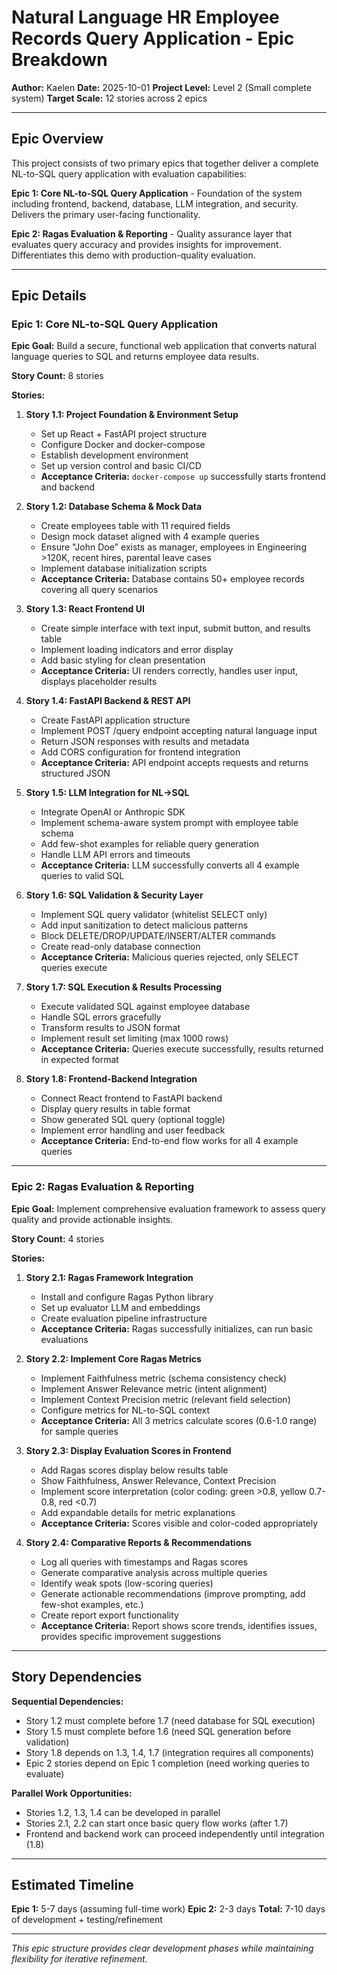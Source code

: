 # Natural Language HR Employee Records Query Application - Epic Breakdown

**Author:** Kaelen
**Date:** 2025-10-01
**Project Level:** Level 2 (Small complete system)
**Target Scale:** 12 stories across 2 epics

---

## Epic Overview

This project consists of two primary epics that together deliver a complete NL-to-SQL query application with evaluation capabilities:

**Epic 1: Core NL-to-SQL Query Application** - Foundation of the system including frontend, backend, database, LLM integration, and security. Delivers the primary user-facing functionality.

**Epic 2: Ragas Evaluation & Reporting** - Quality assurance layer that evaluates query accuracy and provides insights for improvement. Differentiates this demo with production-quality evaluation.

---

## Epic Details

### Epic 1: Core NL-to-SQL Query Application

**Epic Goal:** Build a secure, functional web application that converts natural language queries to SQL and returns employee data results.

**Story Count:** 8 stories

**Stories:**

1. **Story 1.1: Project Foundation & Environment Setup**
   - Set up React + FastAPI project structure
   - Configure Docker and docker-compose
   - Establish development environment
   - Set up version control and basic CI/CD
   - **Acceptance Criteria:** `docker-compose up` successfully starts frontend and backend

2. **Story 1.2: Database Schema & Mock Data**
   - Create employees table with 11 required fields
   - Design mock dataset aligned with 4 example queries
   - Ensure "John Doe" exists as manager, employees in Engineering >120K, recent hires, parental leave cases
   - Implement database initialization scripts
   - **Acceptance Criteria:** Database contains 50+ employee records covering all query scenarios

3. **Story 1.3: React Frontend UI**
   - Create simple interface with text input, submit button, and results table
   - Implement loading indicators and error display
   - Add basic styling for clean presentation
   - **Acceptance Criteria:** UI renders correctly, handles user input, displays placeholder results

4. **Story 1.4: FastAPI Backend & REST API**
   - Create FastAPI application structure
   - Implement POST /query endpoint accepting natural language input
   - Return JSON responses with results and metadata
   - Add CORS configuration for frontend integration
   - **Acceptance Criteria:** API endpoint accepts requests and returns structured JSON

5. **Story 1.5: LLM Integration for NL→SQL**
   - Integrate OpenAI or Anthropic SDK
   - Implement schema-aware system prompt with employee table schema
   - Add few-shot examples for reliable query generation
   - Handle LLM API errors and timeouts
   - **Acceptance Criteria:** LLM successfully converts all 4 example queries to valid SQL

6. **Story 1.6: SQL Validation & Security Layer**
   - Implement SQL query validator (whitelist SELECT only)
   - Add input sanitization to detect malicious patterns
   - Block DELETE/DROP/UPDATE/INSERT/ALTER commands
   - Create read-only database connection
   - **Acceptance Criteria:** Malicious queries rejected, only SELECT queries execute

7. **Story 1.7: SQL Execution & Results Processing**
   - Execute validated SQL against employee database
   - Handle SQL errors gracefully
   - Transform results to JSON format
   - Implement result set limiting (max 1000 rows)
   - **Acceptance Criteria:** Queries execute successfully, results returned in expected format

8. **Story 1.8: Frontend-Backend Integration**
   - Connect React frontend to FastAPI backend
   - Display query results in table format
   - Show generated SQL query (optional toggle)
   - Implement error handling and user feedback
   - **Acceptance Criteria:** End-to-end flow works for all 4 example queries

---

### Epic 2: Ragas Evaluation & Reporting

**Epic Goal:** Implement comprehensive evaluation framework to assess query quality and provide actionable insights.

**Story Count:** 4 stories

**Stories:**

1. **Story 2.1: Ragas Framework Integration**
   - Install and configure Ragas Python library
   - Set up evaluator LLM and embeddings
   - Create evaluation pipeline infrastructure
   - **Acceptance Criteria:** Ragas successfully initializes, can run basic evaluations

2. **Story 2.2: Implement Core Ragas Metrics**
   - Implement Faithfulness metric (schema consistency check)
   - Implement Answer Relevance metric (intent alignment)
   - Implement Context Precision metric (relevant field selection)
   - Configure metrics for NL-to-SQL context
   - **Acceptance Criteria:** All 3 metrics calculate scores (0.6-1.0 range) for sample queries

3. **Story 2.3: Display Evaluation Scores in Frontend**
   - Add Ragas scores display below results table
   - Show Faithfulness, Answer Relevance, Context Precision
   - Implement score interpretation (color coding: green >0.8, yellow 0.7-0.8, red <0.7)
   - Add expandable details for metric explanations
   - **Acceptance Criteria:** Scores visible and color-coded appropriately

4. **Story 2.4: Comparative Reports & Recommendations**
   - Log all queries with timestamps and Ragas scores
   - Generate comparative analysis across multiple queries
   - Identify weak spots (low-scoring queries)
   - Generate actionable recommendations (improve prompting, add few-shot examples, etc.)
   - Create report export functionality
   - **Acceptance Criteria:** Report shows score trends, identifies issues, provides specific improvement suggestions

---

## Story Dependencies

**Sequential Dependencies:**
- Story 1.2 must complete before 1.7 (need database for SQL execution)
- Story 1.5 must complete before 1.6 (need SQL generation before validation)
- Story 1.8 depends on 1.3, 1.4, 1.7 (integration requires all components)
- Epic 2 stories depend on Epic 1 completion (need working queries to evaluate)

**Parallel Work Opportunities:**
- Stories 1.2, 1.3, 1.4 can be developed in parallel
- Stories 2.1, 2.2 can start once basic query flow works (after 1.7)
- Frontend and backend work can proceed independently until integration (1.8)

---

## Estimated Timeline

**Epic 1:** 5-7 days (assuming full-time work)
**Epic 2:** 2-3 days
**Total:** 7-10 days of development + testing/refinement

---

_This epic structure provides clear development phases while maintaining flexibility for iterative refinement._
